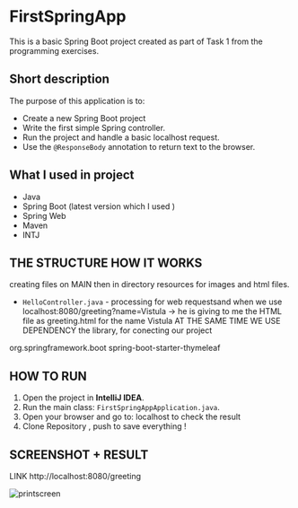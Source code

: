 # FirstSpringApp
This is a basic Spring Boot project created as part of Task 1 from the programming exercises.

##  Short description
The purpose of this application is to:
- Create a new Spring Boot project
- Write the first simple Spring controller.
- Run the project and handle a basic localhost request.
- Use the `@ResponseBody` annotation to return text to the browser.

## What I used in project 
- Java
- Spring Boot (latest  version which I used )
- Spring Web
- Maven
- INTJ

## THE STRUCTURE HOW IT WORKS 
creating files on MAIN 
then in directory resources for images and html files.
- `HelloController.java` - processing for web requestsand 
when we use localhost:8080/greeting?name=Vistula -> he is giving to me the HTML file as greeting.html for the name Vistula
AT THE SAME TIME WE USE DEPENDENCY the library, for conecting our project 
<dependency>
    <groupId>org.springframework.boot</groupId>
    <artifactId>spring-boot-starter-thymeleaf</artifactId>
</dependency>

## HOW TO RUN  
1. Open the project in **IntelliJ IDEA**.
2. Run the main class: `FirstSpringAppApplication.java`.
3. Open your browser and go to:  localhost to check the result
4. Clone Repository , push to save everything !
## SCREENSHOT + RESULT 
LINK http://localhost:8080/greeting

![printscreen](https://github.com/user-attachments/assets/ddf17b30-b6a9-41bf-88f3-1ae9a28463d3)

